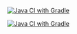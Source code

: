 [![Java CI with Gradle](https://camo.githubusercontent.com/182b6dc5ad6cffb7774b953fbfa8d20ce5b326d07c79af0c3d4ad9d9eec02d78/68747470733a2f2f692e696d6775722e636f6d2f5639634f654a4f2e706e67)](https://github.com/sarian-s/AutoTestingDz-1/actions/workflows/gradle.yml)


[![Java CI with Gradle](https://github.com/sarian-s/AutoTestingDz-1/actions/workflows/gradle.yml/badge.svg)](https://github.com/sarian-s/AutoTestingDz-1/actions/workflows/gradle.yml)
